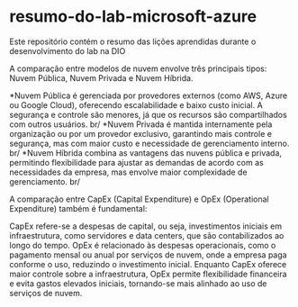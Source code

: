 # resumo-do-lab-microsoft-azure
Este repositório contém o resumo das lições aprendidas durante o desenvolvimento do lab na DIO

A comparação entre modelos de nuvem envolve três principais tipos: Nuvem Pública, Nuvem Privada e Nuvem Híbrida.

*Nuvem Pública é gerenciada por provedores externos (como AWS, Azure ou Google Cloud), oferecendo escalabilidade e baixo custo inicial. A segurança e controle são menores, já que os recursos são compartilhados com outros usuários. br/
*Nuvem Privada é mantida internamente pela organização ou por um provedor exclusivo, garantindo mais controle e segurança, mas com maior custo e necessidade de gerenciamento interno. br/
*Nuvem Híbrida combina as vantagens das nuvens pública e privada, permitindo flexibilidade para ajustar as demandas de acordo com as necessidades da empresa, mas envolve maior complexidade de gerenciamento. br/

A comparação entre CapEx (Capital Expenditure) e OpEx (Operational Expenditure) também é fundamental:

CapEx refere-se a despesas de capital, ou seja, investimentos iniciais em infraestrutura, como servidores e data centers, que são contabilizados ao longo do tempo.
OpEx é relacionado às despesas operacionais, como o pagamento mensal ou anual por serviços de nuvem, onde a empresa paga conforme o uso, reduzindo o investimento inicial.
Enquanto CapEx oferece maior controle sobre a infraestrutura, OpEx permite flexibilidade financeira e evita gastos elevados iniciais, tornando-se mais alinhado ao uso de serviços de nuvem.






